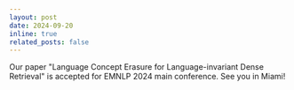 ```yaml
---
layout: post
date: 2024-09-20
inline: true
related_posts: false
---
```


Our paper "Language Concept Erasure for Language-invariant Dense Retrieval" is accepted for EMNLP 2024 main conference. See you in Miami!